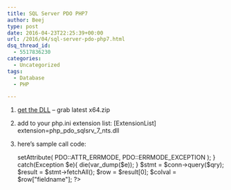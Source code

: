 ```yaml
---
title: SQL Server PDO PHP7
author: Beej
type: post
date: 2016-04-23T22:25:39+00:00
url: /2016/04/sql-server-pdo-php7.html
dsq_thread_id:
  - 5517836230
categories:
  - Uncategorized
tags:
  - Database
  - PHP

---
```

  1. [get the DLL][1] &#8211; grab latest x64.zip
  2. add to your php.ini extension list: 
        [ExtensionList]
        extension=php_pdo_sqlsrv_7_nts.dll
        

  3. here&#8217;s sample call code: 
        <?php
        
        try {
             $conn = new PDO( "sqlsrv:Server= ip_address; Database = mydb ", $user, $pwd);
             $conn->setAttribute( PDO::ATTR_ERRMODE, PDO::ERRMODE_EXCEPTION );
        }
        catch(Exception $e){
             die(var_dump($e));
        }
        
        $stmt = $conn->query($qry);
        $result = $stmt->fetchAll();
        $row = $result[0];
        $colval = $row["fieldname"];
        ?>

 [1]: https://github.com/Azure/msphpsql/releases